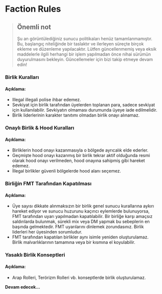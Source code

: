 # Faction Rules

> ## Önemli not
> Şu an görüntülediğiniz sunucu politikaları henüz tamamlanmamıştır. Bu, başlangıç niteliğinde bir taslaktır ve ilerleyen süreçte birçok ekleme ve düzenleme yapılacaktır.
>Lütfen güncellenmemiş veya eksik maddelerle ilgili herhangi bir işlem yapılmadan önce nihai sürümün duyurulmasını bekleyin. Güncellemeler için bizi takip etmeye devam edin!

### Birlik Kuralları
#### Açıklama:
* Illegal illegali polise ihbar edemez.
* Sevkiyat için birlik tarafından üyelerden toplanan para, sadece sevkiyat için kullanılabilir. Sevkiyatın olmaması durumunda üyeye iade edilmelidir.
* Birlik liderlerinin karakter tanıtımı olmadan birlik onayı alınamaz.

### Onaylı Birlik & Hood Kuralları
#### Açıklama:
* Birliklerin hood onayı kazanmasıyla o bölgede ayrıcalık elde ederler.
* Geçmişte hood onayı kazanmış bir birlik tekrar aktif olduğunda resmi olarak hood onayı verilmeden, hood onayına sahipmiş gibi hareket edemez.
* İllegal birlikler güvenli bölgelerde hood alanı seçemez.


### Birliğin FMT Tarafından Kapatılması
#### Açıklama:
* Üye sayısı dikkate alınmaksızın bir birlik genel sunucu kurallarına aykırı hareket ediyor ve sunucu huzurunu kaçırıcı eylemlerde bulunuyorsa, FMT tarafından uyarı yapılmadan kapatılabilir. Bir birliğe karşı amaçsız saldırılarda bulunmak, sürekli mix veya DM yapmak bu sebeplerin en başında gelmektedir. FMT uyarılarını dinlemek zorundasınız. Birlik liderleri her üyesinden sorumludur.
* FMT tarafından kapatılan birlikler aynı isimle yeniden oluşturulamaz. Birlik malvarlıklarının tamamına veya bir kısmına el koyulabilir.

### Yasaklı Birlik Konseptleri
#### Açıklama:
* Arap Rolleri, Terörizm Rolleri vb. konseptlerde birlik oluşturulamaz.


**Devam edecek...**
